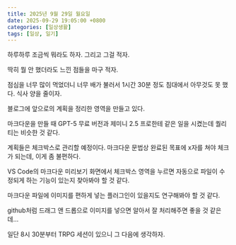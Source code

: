 ```yaml
---
title: 2025년 9월 29일 월요일
date: 2025-09-29 19:05:00 +0800
categories: [일상생활]
tags: [일상, 일기]
---
```


하루하루 조금씩 뭐라도 하자. 그리고 그걸 적자.

딱히 뭘 안 했더라도 느낀 점들을 마구 적자.

점심을 너무 많이 먹었더니 너무 배가 불러서 1시간 30분 정도 침대에서 아무것도 못 했다. 식사 양을 줄이자.

블로그에 앞으로의 계획을 정리한 영역을 만들고 있다.

마크다운을 만들 때 GPT-5 무료 버전과 제미니 2.5 프로한테 같은 일을 시켰는데 퀄리티는 비슷한 것 같다.

계획들은 체크박스로 관리할 예정이다. 마크다운 문법상 완료된 목표에 x자를 쳐야 체크가 되는데, 이게 좀 불편하다.

VS Code의 마크다운 미리보기 화면에서 체크박스 영역을 누르면 자동으로 파일이 수정되게 하는 기능이 있는지 찾아봐야 할 것 같다.

마크다운 파일에 이미지를 편하게 넣는 플러그인이 있을지도 연구해봐야 할 것 같다.

github처럼 드래그 앤 드롭으로 이미지를 넣으면 알아서 잘 처리해주면 좋을 것 같은데...

일단 8시 30분부터 TRPG 세션이 있으니 그 다음에 생각하자.
